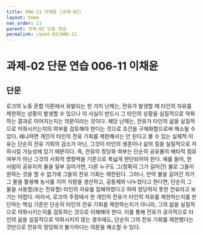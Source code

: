 ```yaml
---
title: 006-11 이채윤 (과제-02)
layout: home
nav_order: 11
parent: 과제-02 단문 연습
permalink: /asmt-02/006-11
---
```


# 과제-02 단문 연습 006-11 이채윤 

## 단문

로크의 노동 혼합 이론에서 유발되는 한 가지 난제는, 전유가 발생할 때 타인의 자유를 제한하는 상황이 발생할 수 있으나 이 사실이 반드시 그 타인의 상황을 실질적으로 악화하는 결과로 이어지는지는 의문이라는 것이다. 해당 난제는, 전유가 타인의 삶을 실질적으로 악화시키는지의 여부를 검토해야 한다는 것으로 조건을 구체화함으로써 해소될 수 있다. 왜냐하면 개인이 타인의 전유 기회를 제한해서는 안 된다고 볼 수 있는 실체적 이유는 단순히 전유 기회의 감소가 아닌, 그것이 타인의 생존이나 삶의 질을 실질적으로 저하시킬 가능성에 있기 때문이다. 즉, 전유의 정당화 여부는 단순히 공유물의 배타적 점유 여부가 아닌 그것의 사회적 영향력을 기준으로 폭넓게 판단되어야 한다. 예를 들어, 한 사람이 공유지의 물을 일부 길어가면, 다른 누구도 그(정확히 그가 길어간) 물로 그들이 원하는 것을 할 수 없기에 그들의 전유 기회는 제한된다. 그러나, 만약 물을 길어간 자가 그 물을 활용해 농사를 지어 식량을 생산하고, 공동체와 나누었다고 한다면, 단순히 그 물을 사용할(또는 전유할) 타인의 자유를 침해하였다고 하여 정당하지 못한 전유라고 보기는 어렵다. 따라서, 로크의 주장에서 한 개인의 전유가 타인의 자유를 제한하는지를 판단하는 핵심 기준은 단순히 타인의 전유 기회를 제한하는지가 아니라, 그의 삶을 실질적으로 악화시키는지를 검토하는 것으로 이해해야 한다. 이를 통해 전유가 궁극적으로 타인의 삶을 실질적으로 악화시키지 않는 경우에도, 단순히 그의 전유 기회를 제한했다는 것만으로 전유의 정당화가 불가하다는 의문을 해소할 수 있다. 
